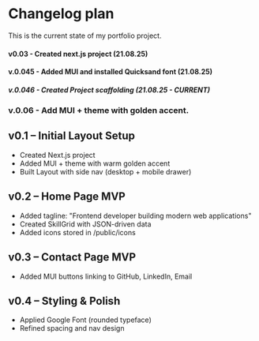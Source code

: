 # Changelog plan

This is the current state of my portfolio project.

#### v0.03 - Created next.js project (21.08.25)

#### v.0.045 - Added MUI and installed Quicksand font (21.08.25)

##### v.0.046 - Created Project scaffolding (21.08.25 - CURRENT)

### v.0.06 - Add MUI + theme with golden accent.

## v0.1 – Initial Layout Setup

- Created Next.js project
- Added MUI + theme with warm golden accent
- Built Layout with side nav (desktop + mobile drawer)

## v0.2 – Home Page MVP

- Added tagline: "Frontend developer building modern web applications"
- Created SkillGrid with JSON-driven data
- Added icons stored in /public/icons

## v0.3 – Contact Page MVP

- Added MUI buttons linking to GitHub, LinkedIn, Email

## v0.4 – Styling & Polish

- Applied Google Font (rounded typeface)
- Refined spacing and nav design
